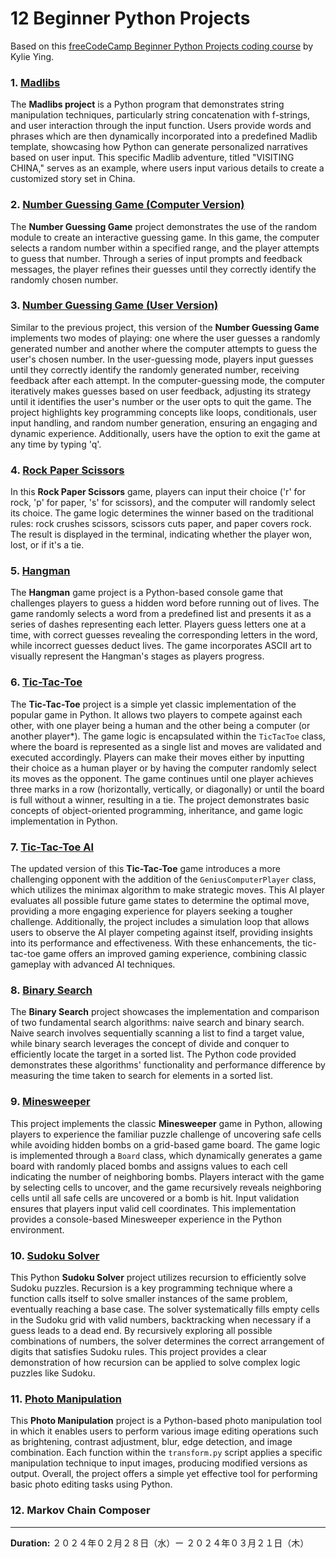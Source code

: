 # 12 Beginner Python Projects

Based on this [freeCodeCamp Beginner Python Projects coding course](https://youtu.be/8ext9G7xspg?si=0wxN4enC_zf7KdcQ) by Kylie Ying.


### 1. [Madlibs](01_madlibs/)

The **Madlibs project** is a Python program that demonstrates string manipulation techniques, particularly string concatenation with f-strings, and user interaction through the input function. Users provide words and phrases which are then dynamically incorporated into a predefined Madlib template, showcasing how Python can generate personalized narratives based on user input. This specific Madlib adventure, titled "VISITING CHINA," serves as an example, where users input various details to create a customized story set in China.


### 2. [Number Guessing Game (Computer Version)](02_number_guessing_game_computer/)

The **Number Guessing Game** project demonstrates the use of the random module to create an interactive guessing game. In this game, the computer selects a random number within a specified range, and the player attempts to guess that number. Through a series of input prompts and feedback messages, the player refines their guesses until they correctly identify the randomly chosen number.


### 3. [Number Guessing Game (User Version)](03_number_guessing_game_user/)

Similar to the previous project, this version of the **Number Guessing Game** implements two modes of playing: one where the user guesses a randomly generated number and another where the computer attempts to guess the user's chosen number. In the user-guessing mode, players input guesses until they correctly identify the randomly generated number, receiving feedback after each attempt. In the computer-guessing mode, the computer iteratively makes guesses based on user feedback, adjusting its strategy until it identifies the user's number or the user opts to quit the game. The project highlights key programming concepts like loops, conditionals, user input handling, and random number generation, ensuring an engaging and dynamic experience. Additionally, users have the option to exit the game at any time by typing 'q'.


### 4. [Rock Paper Scissors](04_rock_paper_scissors/)

In this **Rock Paper Scissors** game, players can input their choice ('r' for rock, 'p' for paper, 's' for scissors), and the computer will randomly select its choice. The game logic determines the winner based on the traditional rules: rock crushes scissors, scissors cuts paper, and paper covers rock. The result is displayed in the terminal, indicating whether the player won, lost, or if it's a tie. 


### 5. [Hangman](05_hangman/)

The **Hangman** game project is a Python-based console game that challenges players to guess a hidden word before running out of lives. The game randomly selects a word from a predefined list and presents it as a series of dashes representing each letter. Players guess letters one at a time, with correct guesses revealing the corresponding letters in the word, while incorrect guesses deduct lives. The game incorporates ASCII art to visually represent the Hangman's stages as players progress.


### 6. [Tic-Tac-Toe](06_tic_tac_toe/)

The **Tic-Tac-Toe** project is a simple yet classic implementation of the popular game in Python. It allows two players to compete against each other, with one player being a human and the other being a computer (or another player*). The game logic is encapsulated within the `TicTacToe` class, where the board is represented as a single list and moves are validated and executed accordingly. Players can make their moves either by inputting their choice as a human player or by having the computer randomly select its moves as the opponent. The game continues until one player achieves three marks in a row (horizontally, vertically, or diagonally) or until the board is full without a winner, resulting in a tie. The project demonstrates basic concepts of object-oriented programming, inheritance, and game logic implementation in Python.


### 7. [Tic-Tac-Toe AI](07_tic_tac_toe_AI/)

The updated version of this **Tic-Tac-Toe** game introduces a more challenging opponent with the addition of the `GeniusComputerPlayer` class, which utilizes the minimax algorithm to make strategic moves. This AI player evaluates all possible future game states to determine the optimal move, providing a more engaging experience for players seeking a tougher challenge. Additionally, the project includes a simulation loop that allows users to observe the AI player competing against itself, providing insights into its performance and effectiveness. With these enhancements, the tic-tac-toe game offers an improved gaming experience, combining classic gameplay with advanced AI techniques.


### 8. [Binary Search](08_binary_search/)

The **Binary Search** project showcases the implementation and comparison of two fundamental search algorithms: naive search and binary search. Naive search involves sequentially scanning a list to find a target value, while binary search leverages the concept of divide and conquer to efficiently locate the target in a sorted list. The Python code provided demonstrates these algorithms' functionality and performance difference by measuring the time taken to search for elements in a sorted list.
<!-- Through this project, users can understand the logic behind both search algorithms and appreciate the significant efficiency improvement offered by binary search, particularly for large datasets. -->


### 9. [Minesweeper](09_minesweeper/)

This project implements the classic **Minesweeper** game in Python, allowing players to experience the familiar puzzle challenge of uncovering safe cells while avoiding hidden bombs on a grid-based game board. The game logic is implemented through a `Board` class, which dynamically generates a game board with randomly placed bombs and assigns values to each cell indicating the number of neighboring bombs. Players interact with the game by selecting cells to uncover, and the game recursively reveals neighboring cells until all safe cells are uncovered or a bomb is hit. Input validation ensures that players input valid cell coordinates. This implementation provides a console-based Minesweeper experience in the Python environment.


### 10. [Sudoku Solver](10_sudoku_solver/)

This Python **Sudoku Solver** project utilizes recursion to efficiently solve Sudoku puzzles. Recursion is a key programming technique where a function calls itself to solve smaller instances of the same problem, eventually reaching a base case. The solver systematically fills empty cells in the Sudoku grid with valid numbers, backtracking when necessary if a guess leads to a dead end. By recursively exploring all possible combinations of numbers, the solver determines the correct arrangement of digits that satisfies Sudoku rules. This project provides a clear demonstration of how recursion can be applied to solve complex logic puzzles like Sudoku.


### 11. [Photo Manipulation](11_photo_manipulation/)

This **Photo Manipulation** project is a Python-based photo manipulation tool in which it enables users to perform various image editing operations such as brightening, contrast adjustment, blur, edge detection, and image combination. Each function within the `transform.py` script applies a specific manipulation technique to input images, producing modified versions as output. Overall, the project offers a simple yet effective tool for performing basic photo editing tasks using Python.

### 12. Markov Chain Composer

<!-- The **Markov Chain Text Composer** is a Python-based tool designed to generate new text compositions inspired by existing sources, such as song lyrics. Leveraging the principles of Markov chains, graph theory, and probability, the tool analyzes input text data to model the statistical relationships between words. The project consists of several modules, each serving a specific function: `lyrics.py` facilitates the retrieval and storage of song lyrics using the Genius API, `graph.py` constructs and manipulates graph structures to represent word relationships, and `compose.py` orchestrates the composition process using the Markov Chain model. By combining these components, the Markov Chain Text Composer can create compelling and coherent text compositions that mimic the style and structure of the original input text. Whether used for artistic expression, creative writing, or linguistic analysis, this project offers a versatile and powerful tool for generating unique textual content. -->

---
**Duration:** ２０２４年０２月２８日（水）ー ２０２４年０３月２１日（木）
